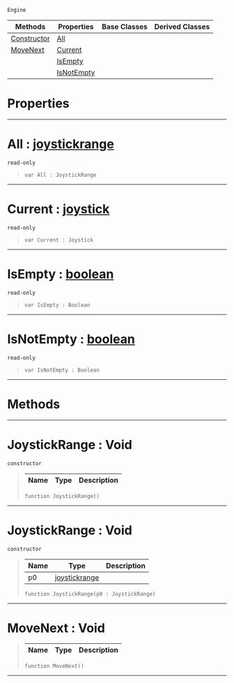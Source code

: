  `Engine`

|Methods|Properties|Base Classes|Derived Classes|
|---|---|---|---|
|[Constructor](joystickrange.md#joystickrange-void)|[All](joystickrange.md#all-zilch-engine-document)| | |
|[MoveNext](joystickrange.md#movenext-void)|[Current](joystickrange.md#current-zilch-engine-docu)| | |
| |[IsEmpty](joystickrange.md#isempty-zilch-engine-docu)| | |
| |[IsNotEmpty](joystickrange.md#isnotempty-zilch-engine-d)| | |


 #  Properties


---  
 #  All : [joystickrange](joystickrange.md)

 `read-only`

> 
> ```TS:Nada
> var All : JoystickRange


---  
 #  Current : [joystick](joystick.md)

 `read-only`

> 
> ```TS:Nada
> var Current : Joystick


---  
 #  IsEmpty : [boolean](../nada_base_types/boolean.md)

 `read-only`

> 
> ```TS:Nada
> var IsEmpty : Boolean


---  
 #  IsNotEmpty : [boolean](../nada_base_types/boolean.md)

 `read-only`

> 
> ```TS:Nada
> var IsNotEmpty : Boolean


---  
 #  Methods


---  
 #  JoystickRange : Void

 `constructor`

> 
> |Name|Type|Description|
> |---|---|---|
> ```TS:Nada
> function JoystickRange()
> ``` 


---  
 #  JoystickRange : Void

 `constructor`

> 
> |Name|Type|Description|
> |---|---|---|
> |p0|[joystickrange](joystickrange.md)| |
> ```TS:Nada
> function JoystickRange(p0 : JoystickRange)
> ``` 


---  
 #  MoveNext : Void

> 
> |Name|Type|Description|
> |---|---|---|
> ```TS:Nada
> function MoveNext()
> ``` 


---  
 

 